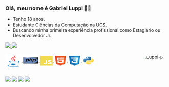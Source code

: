 ### Olá, meu nome é Gabriel Luppi 👋🏼
- Tenho 18 anos.
- Estudante Ciências da Computação na UCS.
- Buscando minha primeira experiência profissional como Estagiário ou Desenvolvedor Jr.

<div>
  <a href="https://twitter.com/lancelotlol1">
  <img height="180em" src="https://github-readme-stats.vercel.app/api?username=LancelotLuppi&show_icons=true&theme=dracula&include_all_commits=true&count_private=true"/>
  <img height="180em" src="https://github-readme-stats.vercel.app/api/top-langs/?username=LancelotLuppi&layout=compact&langs_count=7&theme=dracula"/>
</div>
  
<div style="display: inline_block"><br>
  <img align="center" alt="Luppi-Java" height="40" width="50" src="https://raw.githubusercontent.com/devicons/devicon/master/icons/java/java-original.svg">
  <img align="center" alt="Luppi-PHP" height="40" width="50" src="https://raw.githubusercontent.com/devicons/devicon/master/icons/php/php-original.svg">
  <img align="center" alt="Luppi-Js" height="30" width="40" src="https://raw.githubusercontent.com/devicons/devicon/master/icons/javascript/javascript-plain.svg">
  <img align="center" alt="Luppi-HTML" height="30" width="40" src="https://raw.githubusercontent.com/devicons/devicon/master/icons/html5/html5-original.svg">
  <img align="center" alt="Luppi-CSS" height="30" width="40" src="https://raw.githubusercontent.com/devicons/devicon/master/icons/css3/css3-original.svg">
  <img align="center" alt="Luppi-Python" height="30" width="40" src="https://raw.githubusercontent.com/devicons/devicon/master/icons/python/python-original.svg">
  <img align="right" alt="Luppi-pic" height="200" style="border-radius:50px;" src="https://imgur.com/poCOFbS.png">
</div>
  
  ##
  
<div>
 <a href="https://www.twitch.tv/lancelot_lol" target="_blank"><img src="https://img.shields.io/badge/Twitch-9146FF?style=for-the-badge&logo=twitch&logoColor=white" target="_blank"></a>
 <a href="https://discord.gg/GpG8Kxy" target="_blank"><img src="https://img.shields.io/badge/Discord-7289DA?style=for-the-badge&logo=discord&logoColor=white" target="_blank"></a> 
 <a href = "mailto:luppi.gabriel08@gmail.com"><img src="https://img.shields.io/badge/-Gmail-%23333?style=for-the-badge&logo=gmail&logoColor=white" target="_blank"></a>
 <a href="https://www.linkedin.com/in/gabriel-luppi-b9a61a216/" target="_blank"><img src="https://img.shields.io/badge/-LinkedIn-%230077B5?style=for-the-badge&logo=linkedin&logoColor=white" target="_blank"></a>
  </div>
